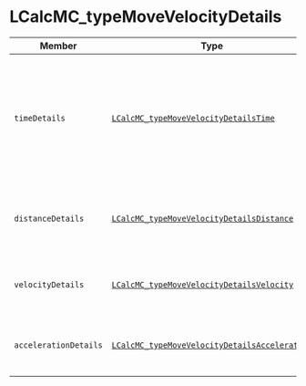 # LCalcMC_typeMoveVelocityDetails

| Member | Type |  Description |
|--------|------|--------------|
| `timeDetails` | [`LCalcMC_typeMoveVelocityDetailsTime`](internalSubTypes/LCalcMC_typeMoveVelocityDetailsTime.md) | Elapsed time values at the kink points ti of acceleration. Note: ti = ti-1 means that the corresponding phase of ti does not exist |
| `distanceDetails` | [`LCalcMC_typeMoveVelocityDetailsDistance`](internalSubTypes/LCalcMC_typeMoveVelocityDetailsDistance.md) | Moved distance values at the kink points ti of acceleration |
| `velocityDetails` | [`LCalcMC_typeMoveVelocityDetailsVelocity`](internalSubTypes/LCalcMC_typeMoveVelocityDetailsVelocity.md) | Velocity values at the kink points ti of acceleration |
| `accelerationDetails` | [`LCalcMC_typeMoveVelocityDetailsAcceleration`](internalSubTypes/LCalcMC_typeMoveVelocityDetailsAcceleration.md) | Acceleration values at the kink points ti of acceleration |

